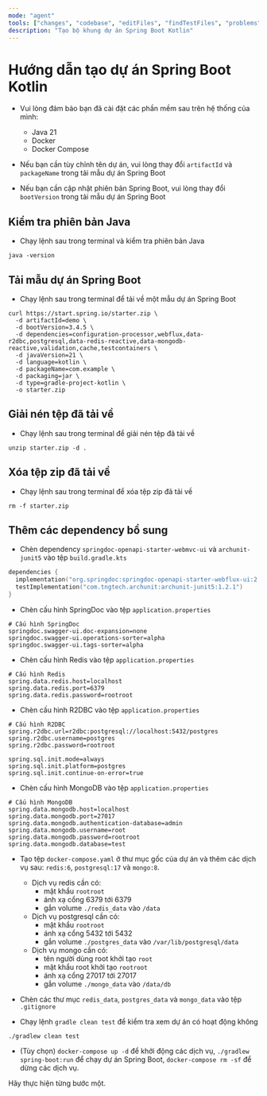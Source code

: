 ```yaml
---
mode: "agent"
tools: ["changes", "codebase", "editFiles", "findTestFiles", "problems", "runCommands", "runTests", "search", "searchResults", "terminalLastCommand", "testFailure", "usages"]
description: "Tạo bộ khung dự án Spring Boot Kotlin"
---
```


# Hướng dẫn tạo dự án Spring Boot Kotlin

- Vui lòng đảm bảo bạn đã cài đặt các phần mềm sau trên hệ thống của mình:

  - Java 21
  - Docker
  - Docker Compose

- Nếu bạn cần tùy chỉnh tên dự án, vui lòng thay đổi `artifactId` và `packageName` trong tải mẫu dự án Spring Boot

- Nếu bạn cần cập nhật phiên bản Spring Boot, vui lòng thay đổi `bootVersion` trong tải mẫu dự án Spring Boot

## Kiểm tra phiên bản Java

- Chạy lệnh sau trong terminal và kiểm tra phiên bản Java

```shell
java -version
```

## Tải mẫu dự án Spring Boot

- Chạy lệnh sau trong terminal để tải về một mẫu dự án Spring Boot

```shell
curl https://start.spring.io/starter.zip \
  -d artifactId=demo \
  -d bootVersion=3.4.5 \
  -d dependencies=configuration-processor,webflux,data-r2dbc,postgresql,data-redis-reactive,data-mongodb-reactive,validation,cache,testcontainers \
  -d javaVersion=21 \
  -d language=kotlin \
  -d packageName=com.example \
  -d packaging=jar \
  -d type=gradle-project-kotlin \
  -o starter.zip
```

## Giải nén tệp đã tải về

- Chạy lệnh sau trong terminal để giải nén tệp đã tải về

```shell
unzip starter.zip -d .
```

## Xóa tệp zip đã tải về

- Chạy lệnh sau trong terminal để xóa tệp zip đã tải về

```shell
rm -f starter.zip
```

## Thêm các dependency bổ sung

- Chèn dependency `springdoc-openapi-starter-webmvc-ui` và `archunit-junit5` vào tệp `build.gradle.kts`

```gradle.kts
dependencies {
  implementation("org.springdoc:springdoc-openapi-starter-webflux-ui:2.8.6")
  testImplementation("com.tngtech.archunit:archunit-junit5:1.2.1")
}
```

- Chèn cấu hình SpringDoc vào tệp `application.properties`

```properties
# Cấu hình SpringDoc
springdoc.swagger-ui.doc-expansion=none
springdoc.swagger-ui.operations-sorter=alpha
springdoc.swagger-ui.tags-sorter=alpha
```

- Chèn cấu hình Redis vào tệp `application.properties`

```properties
# Cấu hình Redis
spring.data.redis.host=localhost
spring.data.redis.port=6379
spring.data.redis.password=rootroot
```

- Chèn cấu hình R2DBC vào tệp `application.properties`

```properties
# Cấu hình R2DBC
spring.r2dbc.url=r2dbc:postgresql://localhost:5432/postgres
spring.r2dbc.username=postgres
spring.r2dbc.password=rootroot

spring.sql.init.mode=always
spring.sql.init.platform=postgres
spring.sql.init.continue-on-error=true
```

- Chèn cấu hình MongoDB vào tệp `application.properties`

```properties
# Cấu hình MongoDB
spring.data.mongodb.host=localhost
spring.data.mongodb.port=27017
spring.data.mongodb.authentication-database=admin
spring.data.mongodb.username=root
spring.data.mongodb.password=rootroot
spring.data.mongodb.database=test
```

- Tạo tệp `docker-compose.yaml` ở thư mục gốc của dự án và thêm các dịch vụ sau: `redis:6`, `postgresql:17` và `mongo:8`.

  - Dịch vụ redis cần có:
    - mật khẩu `rootroot`
    - ánh xạ cổng 6379 tới 6379
    - gắn volume `./redis_data` vào `/data`
  - Dịch vụ postgresql cần có:
    - mật khẩu `rootroot`
    - ánh xạ cổng 5432 tới 5432
    - gắn volume `./postgres_data` vào `/var/lib/postgresql/data`
  - Dịch vụ mongo cần có:
    - tên người dùng root khởi tạo `root`
    - mật khẩu root khởi tạo `rootroot`
    - ánh xạ cổng 27017 tới 27017
    - gắn volume `./mongo_data` vào `/data/db`

- Chèn các thư mục `redis_data`, `postgres_data` và `mongo_data` vào tệp `.gitignore`

- Chạy lệnh `gradle clean test` để kiểm tra xem dự án có hoạt động không

```shell
./gradlew clean test
```

- (Tùy chọn) `docker-compose up -d` để khởi động các dịch vụ, `./gradlew spring-boot:run` để chạy dự án Spring Boot, `docker-compose rm -sf` để dừng các dịch vụ.

Hãy thực hiện từng bước một.
